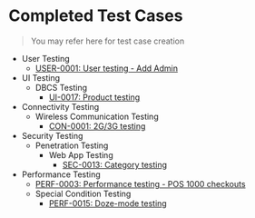 # Completed Test Cases
> You may refer here for test case creation

 * User Testing
   * [USER-0001: User testing - Add Admin](<./User Testing/USER-0001_user_testing_add_admin.md>)  
 * UI Testing
   * DBCS Testing
     * [UI-0017: Product testing](<./UI Testing/DBCS Testing/UI-0017_product_testing.md>)  
 * Connectivity Testing
   * Wireless Communication Testing
     * [CON-0001: 2G/3G testing](<./Connectivity Testing/Wireless Communication Testing/CON-0001_2g_3g_testing.md>)
 * Security Testing
   * Penetration Testing
     * Web App Testing
       * [SEC-0013: Category testing](<./Security Testing/Penetration Testing/Web App Testing/SEC-0013_category_testing.md>) 
 * Performance Testing
   * [PERF-0003: Performance testing - POS 1000 checkouts](<./Performance Testing/PERF-0003_performance_testing_pos_1000_checkouts.md>)  
   * Special Condition Testing
     * [PERF-0015: Doze-mode testing](<./Performance Testing/Special Condition Testing/PERF-0015_doze_mode_testing.md>)  